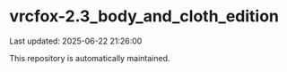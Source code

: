 # vrcfox-2.3_body_and_cloth_edition

Last updated: 2025-06-22 21:26:00

This repository is automatically maintained.
